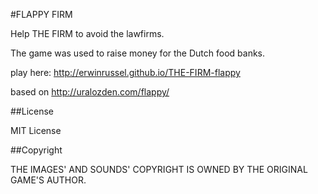 #FLAPPY FIRM

Help THE FIRM to avoid the lawfirms.

The game was used to raise money for the Dutch food banks.

play here: http://erwinrussel.github.io/THE-FIRM-flappy

based on http://uralozden.com/flappy/

##License

MIT License

##Copyright

THE IMAGES' AND SOUNDS' COPYRIGHT IS OWNED BY THE ORIGINAL GAME'S AUTHOR.
